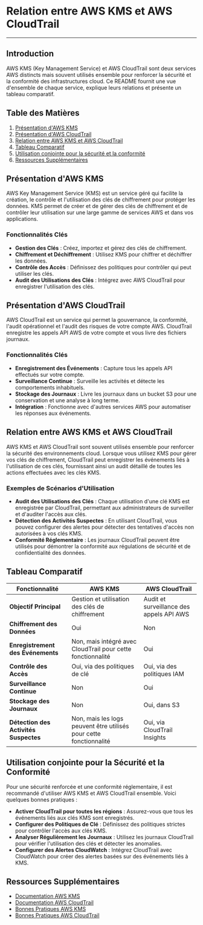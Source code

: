# Relation entre AWS KMS et AWS CloudTrail

---

## Introduction

AWS KMS (Key Management Service) et AWS CloudTrail sont deux services AWS distincts mais souvent utilisés ensemble pour renforcer la sécurité et la conformité des infrastructures cloud. Ce README fournit une vue d'ensemble de chaque service, explique leurs relations et présente un tableau comparatif.

## Table des Matières

1. [Présentation d'AWS KMS](#présentation-daws-kms)
2. [Présentation d'AWS CloudTrail](#présentation-daws-cloudtrail)
3. [Relation entre AWS KMS et AWS CloudTrail](#relation-entre-aws-kms-et-aws-cloudtrail)
4. [Tableau Comparatif](#tableau-comparatif)
5. [Utilisation conjointe pour la sécurité et la conformité](#utilisation-conjointe-pour-la-sécurité-et-la-conformité)
6. [Ressources Supplémentaires](#ressources-supplémentaires)

## Présentation d'AWS KMS

AWS Key Management Service (KMS) est un service géré qui facilite la création, le contrôle et l'utilisation des clés de chiffrement pour protéger les données. KMS permet de créer et de gérer des clés de chiffrement et de contrôler leur utilisation sur une large gamme de services AWS et dans vos applications.

### Fonctionnalités Clés

- **Gestion des Clés** : Créez, importez et gérez des clés de chiffrement.
- **Chiffrement et Déchiffrement** : Utilisez KMS pour chiffrer et déchiffrer les données.
- **Contrôle des Accès** : Définissez des politiques pour contrôler qui peut utiliser les clés.
- **Audit des Utilisations des Clés** : Intégrez avec AWS CloudTrail pour enregistrer l'utilisation des clés.

## Présentation d'AWS CloudTrail

AWS CloudTrail est un service qui permet la gouvernance, la conformité, l'audit opérationnel et l'audit des risques de votre compte AWS. CloudTrail enregistre les appels API AWS de votre compte et vous livre des fichiers journaux.

### Fonctionnalités Clés

- **Enregistrement des Événements** : Capture tous les appels API effectués sur votre compte.
- **Surveillance Continue** : Surveille les activités et détecte les comportements inhabituels.
- **Stockage des Journaux** : Livre les journaux dans un bucket S3 pour une conservation et une analyse à long terme.
- **Intégration** : Fonctionne avec d'autres services AWS pour automatiser les réponses aux événements.

## Relation entre AWS KMS et AWS CloudTrail

AWS KMS et AWS CloudTrail sont souvent utilisés ensemble pour renforcer la sécurité des environnements cloud. Lorsque vous utilisez KMS pour gérer vos clés de chiffrement, CloudTrail peut enregistrer les événements liés à l'utilisation de ces clés, fournissant ainsi un audit détaillé de toutes les actions effectuées avec les clés KMS.

### Exemples de Scénarios d'Utilisation

- **Audit des Utilisations des Clés** : Chaque utilisation d'une clé KMS est enregistrée par CloudTrail, permettant aux administrateurs de surveiller et d'auditer l'accès aux clés.
- **Détection des Activités Suspectes** : En utilisant CloudTrail, vous pouvez configurer des alertes pour détecter des tentatives d'accès non autorisées à vos clés KMS.
- **Conformité Réglementaire** : Les journaux CloudTrail peuvent être utilisés pour démontrer la conformité aux régulations de sécurité et de confidentialité des données.

## Tableau Comparatif

| Fonctionnalité | AWS KMS | AWS CloudTrail |
|----------------|---------|----------------|
| **Objectif Principal** | Gestion et utilisation des clés de chiffrement | Audit et surveillance des appels API AWS |
| **Chiffrement des Données** | Oui | Non |
| **Enregistrement des Événements** | Non, mais intégré avec CloudTrail pour cette fonctionnalité | Oui |
| **Contrôle des Accès** | Oui, via des politiques de clé | Oui, via des politiques IAM |
| **Surveillance Continue** | Non | Oui |
| **Stockage des Journaux** | Non | Oui, dans S3 |
| **Détection des Activités Suspectes** | Non, mais les logs peuvent être utilisés pour cette fonctionnalité | Oui, via CloudTrail Insights |

## Utilisation conjointe pour la Sécurité et la Conformité

Pour une sécurité renforcée et une conformité réglementaire, il est recommandé d'utiliser AWS KMS et AWS CloudTrail ensemble. Voici quelques bonnes pratiques :

- **Activer CloudTrail pour toutes les régions** : Assurez-vous que tous les événements liés aux clés KMS sont enregistrés.
- **Configurer des Politiques de Clé** : Définissez des politiques strictes pour contrôler l'accès aux clés KMS.
- **Analyser Régulièrement les Journaux** : Utilisez les journaux CloudTrail pour vérifier l'utilisation des clés et détecter les anomalies.
- **Configurer des Alertes CloudWatch** : Intégrez CloudTrail avec CloudWatch pour créer des alertes basées sur des événements liés à KMS.

## Ressources Supplémentaires

- [Documentation AWS KMS](https://docs.aws.amazon.com/kms/latest/developerguide/overview.html)
- [Documentation AWS CloudTrail](https://docs.aws.amazon.com/cloudtrail/index.html)
- [Bonnes Pratiques AWS KMS](https://docs.aws.amazon.com/kms/latest/developerguide/best-practices.html)
- [Bonnes Pratiques AWS CloudTrail](https://docs.aws.amazon.com/awscloudtrail/latest/userguide/cloudtrail-best-practices.html)
